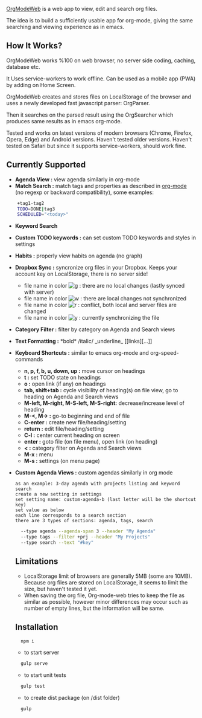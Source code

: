 [OrgModeWeb](https://orgmodeweb.org) is a web app to view, edit and search org files.

The idea is to build a sufficiently usable app for org-mode, giving the same searching and viewing experience as in emacs.

## How It Works?

OrgModeWeb works %100 on web browser, no server side coding, caching, database etc. 

It Uses service-workers to work offline. Can be used as a mobile app (PWA) by adding on Home Screen.

OrgModeWeb creates and stores files on LocalStorage of the browser and uses a newly developed fast javascript parser: OrgParser.

Then it searches on the parsed result using the OrgSearcher which produces same results as in emacs org-mode.

Tested and works on latest versions of modern browsers (Chrome, Firefox, Opera, Edge) and Android versions. Haven't tested older versions.
Haven't tested on Safari but since it supports service-workers, should work fine.

## Currently Supported

- **Agenda View :** view agenda similarly in org-mode
- **Match Search :** match tags and properties as described in [org-mode](https://orgmode.org/manual/Matching-tags-and-properties.html) (no regexp or backward compatibility), some examples:

```bash
    +tag1-tag2
    TODO=DONE|tag3
    SCHEDULED="<today>"
```

- **Keyword Search**
- **Custom TODO keywords :** can set custom TODO keywords and styles in settings
- **Habits :** properly view habits on agenda (no graph)
- **Dropbox Sync :** syncronize org files in your Dropbox. Keeps your account key on LocalStorage, there is no server side!

  - file name in color ![g](https://placehold.it/15/00ff00/000000?text=+) : there are no local changes (lastly synced with server)
  - file name in color ![w](https://placehold.it/15/ffffff/000000?text=+) : there are local changes not synchronized
  - file name in color ![r](https://placehold.it/15/ff0000/000000?text=+) : conflict, both local and server files are changed
  - file name in color ![y](https://placehold.it/15/ffff00/000000?text=+) : currently synchronizing the file

- **Category Filter :** filter by category on Agenda and Search views
- **Text Formatting :** \*bold* /italic/ \_underline_ [[links][...]]
- **Keyboard Shortcuts :** similar to emacs org-mode and org-speed-commands
  - **n, p, f, b, u, down, up :** move cursor on headings
  - **t :** set TODO state on headings
  - **o :** open link (if any) on headings
  - **tab, shift+tab :** cycle visibility of heading(s) on file view, go to heading on Agenda and Search views
  - **M-left, M-right, M-S-left, M-S-right:** decrease/increase level of heading
  - **M-<, M-> :** go-to beginning and end of file
  - **C-enter :** create new file/heading/setting
  - **return :** edit file/heading/setting
  - **C-l :** center current heading on screen
  - **enter :** goto file (on file menu), open link (on heading)
  - **< :** category filter on Agenda and Search views
  - **M-x :** menu
  - **M-s :** settings (on menu page)
- **Custom Agenda Views :** custom agendas similarly in org mode

      as an example: 3-day agenda with projects listing and keyword search
      create a new setting in settings
      set setting name: custom-agenda-b (last letter will be the shortcut key)
      set value as below
      each line corresponds to a search section
      there are 3 types of sections: agenda, tags, search

  ```bash
    --type agenda --agenda-span 3 --header "My Agenda"
    --type tags --filter +prj --header "My Projects"
    --type search --text "#key"
  ```

  ## Limitations

  - LocalStorage limit of browsers are generally 5MB (some are 10MB). Because org files are stored on LocalStorage, it seems to limit the size, but haven't tested it yet.
  - When saving the org file, Org-mode-web tries to keep the file as similar as possible, however minor differences may occur such as number of empty lines, but the information will be same.

  ## Installation

  ```bash
    npm i
  ```

  - to start server

  ```bash
    gulp serve
  ```

  - to start unit tests

  ```bash
    gulp test
  ```
  
  - to create dist package (on /dist folder)

  ```bash
    gulp
  ```